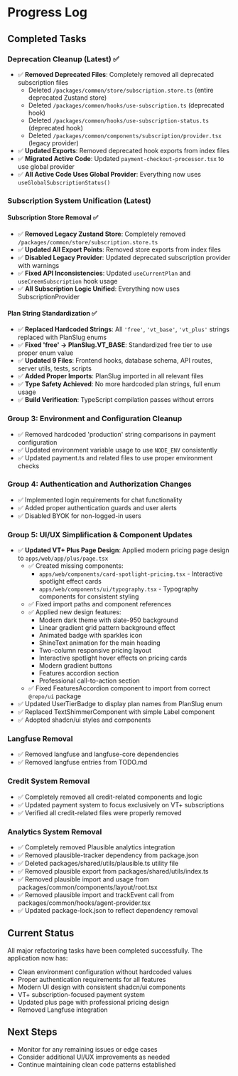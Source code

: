 # Progress Log

## Completed Tasks

### Deprecation Cleanup (Latest) ✅

- ✅ **Removed Deprecated Files**: Completely removed all deprecated subscription files
  - Deleted `/packages/common/store/subscription.store.ts` (entire deprecated Zustand store)
  - Deleted `/packages/common/hooks/use-subscription.ts` (deprecated hook)
  - Deleted `/packages/common/hooks/use-subscription-status.ts` (deprecated hook)
  - Deleted `/packages/common/components/subscription/provider.tsx` (legacy provider)
- ✅ **Updated Exports**: Removed deprecated hook exports from index files
- ✅ **Migrated Active Code**: Updated `payment-checkout-processor.tsx` to use global provider
- ✅ **All Active Code Uses Global Provider**: Everything now uses `useGlobalSubscriptionStatus()`

### Subscription System Unification (Latest)

#### Subscription Store Removal ✅

- ✅ **Removed Legacy Zustand Store**: Completely removed `/packages/common/store/subscription.store.ts`
- ✅ **Updated All Export Points**: Removed store exports from index files
- ✅ **Disabled Legacy Provider**: Updated deprecated subscription provider with warnings
- ✅ **Fixed API Inconsistencies**: Updated `useCurrentPlan` and `useCreemSubscription` hook usage
- ✅ **All Subscription Logic Unified**: Everything now uses SubscriptionProvider

#### Plan String Standardization ✅

- ✅ **Replaced Hardcoded Strings**: All `'free'`, `'vt_base'`, `'vt_plus'` strings replaced with PlanSlug enums
- ✅ **Fixed 'free' → PlanSlug.VT_BASE**: Standardized free tier to use proper enum value
- ✅ **Updated 9 Files**: Frontend hooks, database schema, API routes, server utils, tests, scripts
- ✅ **Added Proper Imports**: PlanSlug imported in all relevant files
- ✅ **Type Safety Achieved**: No more hardcoded plan strings, full enum usage
- ✅ **Build Verification**: TypeScript compilation passes without errors

### Group 3: Environment and Configuration Cleanup

- ✅ Removed hardcoded 'production' string comparisons in payment configuration
- ✅ Updated environment variable usage to use `NODE_ENV` consistently
- ✅ Updated payment.ts and related files to use proper environment checks

### Group 4: Authentication and Authorization Changes

- ✅ Implemented login requirements for chat functionality
- ✅ Added proper authentication guards and user alerts
- ✅ Disabled BYOK for non-logged-in users

### Group 5: UI/UX Simplification & Component Updates

- ✅ **Updated VT+ Plus Page Design**: Applied modern pricing page design to `apps/web/app/plus/page.tsx`
  - ✅ Created missing components:
    - `apps/web/components/card-spotlight-pricing.tsx` - Interactive spotlight effect cards
    - `apps/web/components/ui/typography.tsx` - Typography components for consistent styling
  - ✅ Fixed import paths and component references
  - ✅ Applied new design features:
    - Modern dark theme with slate-950 background
    - Linear gradient grid pattern background effect
    - Animated badge with sparkles icon
    - ShineText animation for the main heading
    - Two-column responsive pricing layout
    - Interactive spotlight hover effects on pricing cards
    - Modern gradient buttons
    - Features accordion section
    - Professional call-to-action section
  - ✅ Fixed FeaturesAccordion component to import from correct `@repo/ui` package
- ✅ Updated UserTierBadge to display plan names from PlanSlug enum
- ✅ Replaced TextShimmerComponent with simple Label component
- ✅ Adopted shadcn/ui styles and components

### Langfuse Removal

- ✅ Removed langfuse and langfuse-core dependencies
- ✅ Removed langfuse entries from TODO.md

### Credit System Removal

- ✅ Completely removed all credit-related components and logic
- ✅ Updated payment system to focus exclusively on VT+ subscriptions
- ✅ Verified all credit-related files were properly removed

### Analytics System Removal

- ✅ Completely removed Plausible analytics integration
- ✅ Removed plausible-tracker dependency from package.json
- ✅ Deleted packages/shared/utils/plausible.ts utility file
- ✅ Removed plausible export from packages/shared/utils/index.ts
- ✅ Removed plausible import and usage from packages/common/components/layout/root.tsx
- ✅ Removed plausible import and trackEvent call from packages/common/hooks/agent-provider.tsx
- ✅ Updated package-lock.json to reflect dependency removal

## Current Status

All major refactoring tasks have been completed successfully. The application now has:

- Clean environment configuration without hardcoded values
- Proper authentication requirements for all features
- Modern UI design with consistent shadcn/ui components
- VT+ subscription-focused payment system
- Updated plus page with professional pricing design
- Removed Langfuse integration

## Next Steps

- Monitor for any remaining issues or edge cases
- Consider additional UI/UX improvements as needed
- Continue maintaining clean code patterns established

